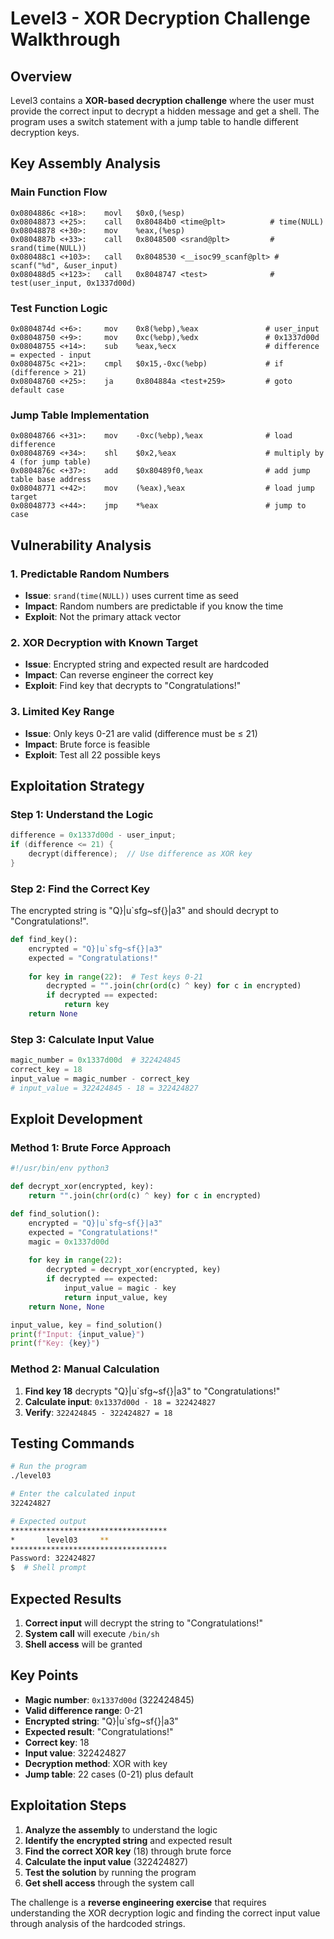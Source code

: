 # Level3 - XOR Decryption Challenge Walkthrough

## Overview
Level3 contains a **XOR-based decryption challenge** where the user must provide the correct input to decrypt a hidden message and get a shell. The program uses a switch statement with a jump table to handle different decryption keys.

## Key Assembly Analysis

### Main Function Flow
```assembly
0x0804886c <+18>:    movl   $0x0,(%esp)
0x08048873 <+25>:    call   0x80484b0 <time@plt>          # time(NULL)
0x08048878 <+30>:    mov    %eax,(%esp)
0x0804887b <+33>:    call   0x8048500 <srand@plt>         # srand(time(NULL))
0x080488c1 <+103>:   call   0x8048530 <__isoc99_scanf@plt> # scanf("%d", &user_input)
0x080488d5 <+123>:   call   0x8048747 <test>              # test(user_input, 0x1337d00d)
```

### Test Function Logic
```assembly
0x0804874d <+6>:     mov    0x8(%ebp),%eax               # user_input
0x08048750 <+9>:     mov    0xc(%ebp),%edx               # 0x1337d00d
0x08048755 <+14>:    sub    %eax,%ecx                    # difference = expected - input
0x0804875c <+21>:    cmpl   $0x15,-0xc(%ebp)             # if (difference > 21)
0x08048760 <+25>:    ja     0x804884a <test+259>         # goto default case
```

### Jump Table Implementation
```assembly
0x08048766 <+31>:    mov    -0xc(%ebp),%eax              # load difference
0x08048769 <+34>:    shl    $0x2,%eax                    # multiply by 4 (for jump table)
0x0804876c <+37>:    add    $0x80489f0,%eax              # add jump table base address
0x08048771 <+42>:    mov    (%eax),%eax                  # load jump target
0x08048773 <+44>:    jmp    *%eax                        # jump to case
```

## Vulnerability Analysis

### 1. Predictable Random Numbers
- **Issue**: `srand(time(NULL))` uses current time as seed
- **Impact**: Random numbers are predictable if you know the time
- **Exploit**: Not the primary attack vector

### 2. XOR Decryption with Known Target
- **Issue**: Encrypted string and expected result are hardcoded
- **Impact**: Can reverse engineer the correct key
- **Exploit**: Find key that decrypts to "Congratulations!"

### 3. Limited Key Range
- **Issue**: Only keys 0-21 are valid (difference must be ≤ 21)
- **Impact**: Brute force is feasible
- **Exploit**: Test all 22 possible keys

## Exploitation Strategy

### Step 1: Understand the Logic
```c
difference = 0x1337d00d - user_input;
if (difference <= 21) {
    decrypt(difference);  // Use difference as XOR key
}
```

### Step 2: Find the Correct Key
The encrypted string is "Q}|u`sfg~sf{}|a3" and should decrypt to "Congratulations!".

```python
def find_key():
    encrypted = "Q}|u`sfg~sf{}|a3"
    expected = "Congratulations!"
    
    for key in range(22):  # Test keys 0-21
        decrypted = "".join(chr(ord(c) ^ key) for c in encrypted)
        if decrypted == expected:
            return key
    return None
```

### Step 3: Calculate Input Value
```python
magic_number = 0x1337d00d  # 322424845
correct_key = 18
input_value = magic_number - correct_key
# input_value = 322424845 - 18 = 322424827
```

## Exploit Development

### Method 1: Brute Force Approach
```python
#!/usr/bin/env python3

def decrypt_xor(encrypted, key):
    return "".join(chr(ord(c) ^ key) for c in encrypted)

def find_solution():
    encrypted = "Q}|u`sfg~sf{}|a3"
    expected = "Congratulations!"
    magic = 0x1337d00d
    
    for key in range(22):
        decrypted = decrypt_xor(encrypted, key)
        if decrypted == expected:
            input_value = magic - key
            return input_value, key
    return None, None

input_value, key = find_solution()
print(f"Input: {input_value}")
print(f"Key: {key}")
```

### Method 2: Manual Calculation
1. **Find key 18** decrypts "Q}|u`sfg~sf{}|a3" to "Congratulations!"
2. **Calculate input**: `0x1337d00d - 18 = 322424827`
3. **Verify**: `322424845 - 322424827 = 18`

## Testing Commands

```bash
# Run the program
./level03

# Enter the calculated input
322424827

# Expected output
***********************************
*		level03		**
***********************************
Password: 322424827
$  # Shell prompt
```

## Expected Results

1. **Correct input** will decrypt the string to "Congratulations!"
2. **System call** will execute `/bin/sh`
3. **Shell access** will be granted

## Key Points

- **Magic number**: `0x1337d00d` (322424845)
- **Valid difference range**: 0-21
- **Encrypted string**: "Q}|u`sfg~sf{}|a3"
- **Expected result**: "Congratulations!"
- **Correct key**: 18
- **Input value**: 322424827
- **Decryption method**: XOR with key
- **Jump table**: 22 cases (0-21) plus default

## Exploitation Steps

1. **Analyze the assembly** to understand the logic
2. **Identify the encrypted string** and expected result
3. **Find the correct XOR key** (18) through brute force
4. **Calculate the input value** (322424827)
5. **Test the solution** by running the program
6. **Get shell access** through the system call

The challenge is a **reverse engineering exercise** that requires understanding the XOR decryption logic and finding the correct input value through analysis of the hardcoded strings.

